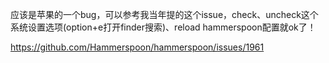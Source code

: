 应该是苹果的一个bug，可以参考我当年提的这个issue，check、uncheck这个系统设置选项(option+e打开finder搜索)、reload hammerspoon配置就ok了！

https://github.com/Hammerspoon/hammerspoon/issues/1961